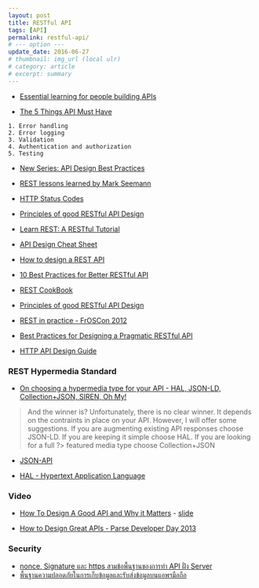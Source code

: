 ```yaml
---
layout: post
title: RESTful API
tags: [API]
permalink: restful-api/
# --- option ---
update_date: 2016-06-27
# thumbnail: img_url (local ulr)
# category: article
# excerpt: summary
---
```


- [Essential learning for people building APIs](https://github.com/dwyl/learn-api-design)

- [The 5 Things  API Must Have](https://blog.newrelic.com/2014/09/08/apipunchlist/)

```
1. Error handling
2. Error logging
3. Validation
4. Authentication and authorization
5. Testing
```

<!-- more -->

- [New Series: API Design Best Practices](http://blogs.mulesoft.com/dev/api-best-practices-series-intro/)

- [REST lessons learned by Mark Seemann](http://blog.ploeh.dk/2013/04/29/rest-lessons-learned/)

- [HTTP Status Codes](http://www.restapitutorial.com/httpstatuscodes.html)

- [Principles of good RESTful API Design](https://codeplanet.io/principles-good-restful-api-design/)

- [Learn REST: A RESTful Tutorial](http://www.restapitutorial.com)

- [API Design Cheat Sheet](https://github.com/RestCheatSheet/api-cheat-sheet#api-design-cheat-sheet)

- [How to design a REST API](http://blog.octo.com/en/design-a-rest-api/)

- [10 Best Practices for Better RESTful API](http://blog.mwaysolutions.com/2014/06/05/10-best-practices-for-better-restful-api/)

- [REST CookBook](http://restcookbook.com)

- [Principles of good RESTful API Design](https://codeplanet.io/principles-good-restful-api-design/)

- [REST in practice - FrOSCon 2012](https://speakerdeck.com/jaytaph/rest-in-practice-froscon-2012)

- [Best Practices for Designing a Pragmatic RESTful API](http://www.vinaysahni.com/best-practices-for-a-pragmatic-restful-api)

- [HTTP API Design Guide](https://geemus.gitbooks.io/http-api-design/content/en/)

### REST Hypermedia Standard

- [On choosing a hypermedia type for your API - HAL, JSON-LD, Collection+JSON, SIREN, Oh My!](http://sookocheff.com/post/api/on-choosing-a-hypermedia-format/)

> And the winner is?
> Unfortunately, there is no clear winner. It depends on the contraints in place on your API. However, I will offer some suggestions.
> If you are augmenting existing API responses choose JSON-LD. If you are keeping it simple choose HAL. If you are looking for a full ?> featured media type choose Collection+JSON

- [JSON-API](http://jsonapi.org)

- [HAL - Hypertext Application Language](http://stateless.co/hal_specification.html)

### Video

- [How To Design A Good API and Why it Matters](https://www.youtube.com/watch?v=heh4OeB9A-c) - [slide](http://landawn.com/How%20to%20Design%20a%20Good%20API%20and%20Why%20it%20Matters.pdf)

- [How to Design Great APIs - Parse Developer Day 2013](https://www.youtube.com/watch?v=qCdpTji8nxo)

### Security

- [nonce, Signature และ https สามข้อพื้นฐานของการทำ API ฝั่ง Server](https://nuuneoi.com/blog/blog.php?read_id=767)
- [พื้นฐานความปลอดภัยในการเก็บข้อมูลและรับส่งข้อมูลบนแอพฯมือถือ](https://nuuneoi.com/blog/blog.php?read_id=770)
